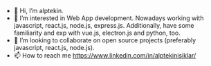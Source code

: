 - 👋 Hi, I’m alptekin.
- 👀 I’m interested in Web App development. Nowadays working with javascript, react.js, node.js, express.js. Additionally, have some familiarity and exp with vue.js, electron.js and python, too.
- 💞️ I’m looking to collaborate on open source projects (preferably javascript, react.js, node.js).
- 📫 How to reach me https://www.linkedin.com/in/alptekinisiklar/ 
<!---
aisiklar/aisiklar is a ✨ special ✨ repository because its `README.md` (this file) appears on your GitHub profile.
You can click the Preview link to take a look at your changes.
--->
